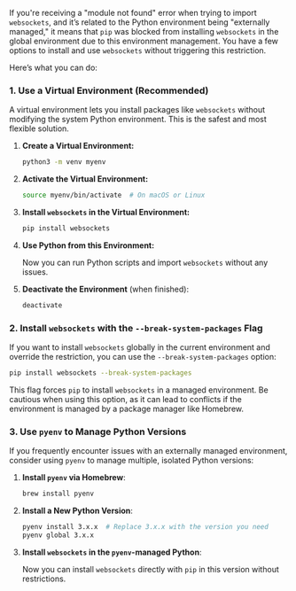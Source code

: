 If you're receiving a "module not found" error when trying to import `websockets`, and it’s related to the Python environment being "externally managed," it means that `pip` was blocked from installing `websockets` in the global environment due to this environment management. You have a few options to install and use `websockets` without triggering this restriction.

Here’s what you can do:

### 1. **Use a Virtual Environment** (Recommended)

A virtual environment lets you install packages like `websockets` without modifying the system Python environment. This is the safest and most flexible solution.

1. **Create a Virtual Environment:**

   ```bash
   python3 -m venv myenv
   ```

2. **Activate the Virtual Environment:**

   ```bash
   source myenv/bin/activate  # On macOS or Linux
   ```

3. **Install `websockets` in the Virtual Environment:**

   ```bash
   pip install websockets
   ```

4. **Use Python from this Environment:**

   Now you can run Python scripts and import `websockets` without any issues.

5. **Deactivate the Environment** (when finished):

   ```bash
   deactivate
   ```

### 2. **Install `websockets` with the `--break-system-packages` Flag**

If you want to install `websockets` globally in the current environment and override the restriction, you can use the `--break-system-packages` option:

```bash
pip install websockets --break-system-packages
```

This flag forces `pip` to install `websockets` in a managed environment. Be cautious when using this option, as it can lead to conflicts if the environment is managed by a package manager like Homebrew.

### 3. **Use `pyenv` to Manage Python Versions**

If you frequently encounter issues with an externally managed environment, consider using `pyenv` to manage multiple, isolated Python versions:

1. **Install `pyenv` via Homebrew**:

   ```bash
   brew install pyenv
   ```

2. **Install a New Python Version**:

   ```bash
   pyenv install 3.x.x  # Replace 3.x.x with the version you need
   pyenv global 3.x.x
   ```

3. **Install `websockets` in the `pyenv`-managed Python**:

   Now you can install `websockets` directly with `pip` in this version without restrictions.
